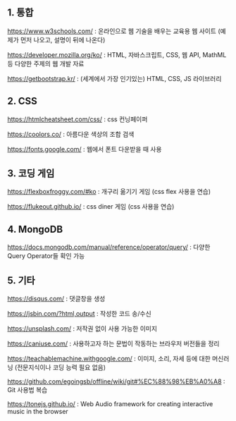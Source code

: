 ## 1. 통합

https://www.w3schools.com/ : 온라인으로 웹 기술을 배우는 교육용 웹 사이트 (예제가 먼저 나오고, 설명이 뒤에 나온다)

https://developer.mozilla.org/ko/ :  HTML, 자바스크립트, CSS, 웹 API, MathML 등 다양한 주제의 웹 개발 자료

https://getbootstrap.kr/ : (세계에서 가장 인기있는) HTML, CSS, JS 라이브러리

## 2. CSS

https://htmlcheatsheet.com/css/ : css 컨닝페이퍼

https://coolors.co/ : 아름다운 색상의 조합 검색

https://fonts.google.com/ : 웹에서 폰트 다운받을 때 사용

## 3. 코딩 게임

https://flexboxfroggy.com/#ko : 개구리 옮기기 게임 (css flex 사용을 연습)

https://flukeout.github.io/ : css diner 게임 (css 사용을 연습)

## 4. MongoDB

https://docs.mongodb.com/manual/reference/operator/query/ : 다양한 Query Operator들 확인 가능

## 5. 기타

https://disqus.com/ : 댓글창을 생성

https://jsbin.com/?html,output : 작성한 코드 송/수신

https://unsplash.com/ : 저작권 없이 사용 가능한 이미지

https://caniuse.com/ : 사용하고자 하는 문법이 작동하는 브라우저 버전들을 정리

https://teachablemachine.withgoogle.com/ : 이미지, 소리, 자세 등에 대한 머신러닝 (전문지식이나 코딩 능력 필요 없음)

https://github.com/egoingsb/offline/wiki/git#%EC%88%98%EB%A0%A8 : Git 사용법 복습

https://tonejs.github.io/ : Web Audio framework for creating interactive music in the browser
